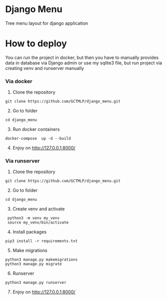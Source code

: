 # Django Menu

Tree menu layout for django application

# How to deploy
You can run the project in docker, but then you have to manually 
provides data in database via Django admin or use my sqlite3 file, but run project
via creating venv and runserver manually

###  Via docker
1. Clone the repository
```commandline
git clone https://github.com/GCTMLP/django_menu.git
```
2. Go to folder
```commandline
cd django_menu
```
3. Run docker containers
```commandline
docker-compose  up -d --build
```
4. Enjoy on http://127.0.0.1:8000/

###  Via runserver

1. Clone the repository
```commandline
git clone https://github.com/GCTMLP/django_menu.git
```
2. Go to folder
```commandline
cd django_menu
```
3. Create venv and activate
```commandline
 python3 -m venv my_venv
 source my_venv/bin/activate
```
4. Install packages
```commandline
pip3 install -r requirements.txt 
```
5. Make migrations
```commandline
python3 manage.py makemigrations
python3 manage.py migrate
```
6. Runserver
```commandline
python3 manage.py runserver
```
7. Enjoy on http://127.0.0.1:8000/



